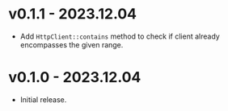 # v0.1.1 - 2023.12.04

- Add `HttpClient::contains` method to check if client already encompasses the given range.

# v0.1.0 - 2023.12.04

- Initial release.

